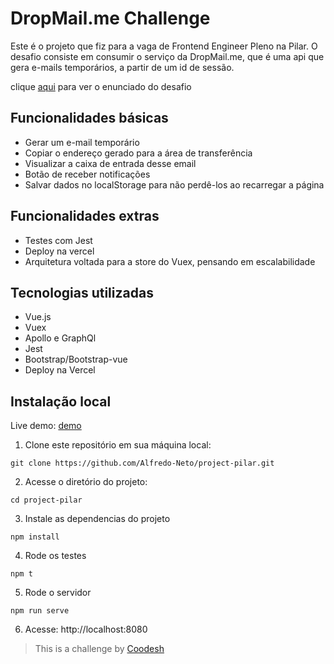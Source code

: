 # DropMail.me Challenge

Este é o projeto que fiz para a vaga de Frontend Engineer Pleno na Pilar.
O desafio consiste em consumir o serviço da DropMail.me, que é uma api que gera e-mails temporários, a partir de um id de sessão.

clique [aqui](https://github.com/Alfredo-Neto/src/assets/README.md) para ver o enunciado do desafio

## Funcionalidades básicas

- Gerar um e-mail temporário
- Copiar o endereço gerado para a área de transferência
- Visualizar a caixa de entrada desse email
- Botão de receber notificações
- Salvar dados no localStorage para não perdê-los ao recarregar a página

## Funcionalidades extras

- Testes com Jest
- Deploy na vercel
- Arquitetura voltada para a store do Vuex, pensando em escalabilidade

## Tecnologias utilizadas

- Vue.js
- Vuex
- Apollo e GraphQl
- Jest
- Bootstrap/Bootstrap-vue
- Deploy na Vercel

## Instalação local

Live demo: [demo]()

1. Clone este repositório em sua máquina local:

```shell
git clone https://github.com/Alfredo-Neto/project-pilar.git
```
2. Acesse o diretório do projeto:

```shell
cd project-pilar
```
3. Instale as dependencias do projeto

```shell
npm install
```
4. Rode os testes

```shell
npm t
```
5. Rode o servidor

```shell
npm run serve
```
6. Acesse: http://localhost:8080

>  This is a challenge by [Coodesh](https://coodesh.com/)

